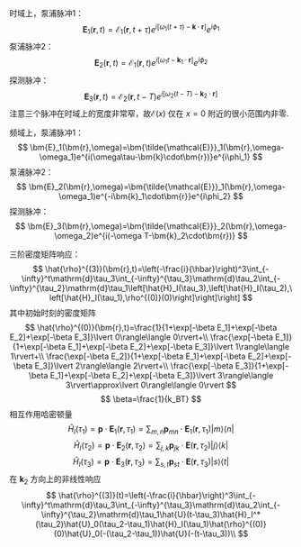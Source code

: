 时域上，泵浦脉冲1：
$$
\bm{E}_1(\bm{r},t)=\bm{\mathcal{E}}_1(\bm{r},t+\tau)e^{i[\omega_1(t+\tau)-\bm{k}\cdot\bm{r}]}e^{i\phi_1}
$$
泵浦脉冲2：
$$
\bm{E}_2(\bm{r},t)=\bm{\mathcal{E}}_1(\bm{r},t)e^{i[\omega_1t-\bm{k}_1\cdot\bm{r}]}e^{i\phi_2}
$$
探测脉冲：
$$
\bm{E}_3(\bm{r},t)=\bm{\mathcal{E}}_2(\bm{r},t-T)e^{i[\omega_2(t-T)-\bm{k}_2\cdot\bm{r}]}
$$
注意三个脉冲在时域上的宽度非常窄，故$\bm{\mathcal{E}}(x)$ 仅在 $x=0$ 附近的很小范围内非零.

频域上，泵浦脉冲1：
$$
\bm{E}_1(\bm{r},\omega)=\bm{\tilde{\mathcal{E}}}_1(\bm{r},\omega-\omega_1)e^{i(\omega\tau-\bm{k}\cdot\bm{r})}e^{i\phi_1}
$$
泵浦脉冲2：
$$
\bm{E}_2(\bm{r},\omega)=\bm{\tilde{\mathcal{E}}}_1(\bm{r},\omega-\omega_1)e^{-i\bm{k}_1\cdot\bm{r}}e^{i\phi_2}
$$
探测脉冲：
$$
\bm{E}_3(\bm{r},\omega)=\bm{\tilde{\mathcal{E}}}_2(\bm{r},\omega-\omega_2)e^{i(-\omega T-\bm{k}_2\cdot\bm{r})}
$$

三阶密度矩阵响应：
$$
\hat{\rho}^{(3)}(\bm{r},t)=\left(-\frac{i}{\hbar}\right)^3\int_{-\infty}^t\mathrm{d}\tau_3\int_{-\infty}^{\tau_3}\mathrm{d}\tau_2\int_{-\infty}^{\tau_2}\mathrm{d}\tau_1\left[\hat{H}_I(\tau_3),\left[\hat{H}_I(\tau_2),\left[\hat{H}_I(\tau_1),\rho^{(0)}(0)\right]\right]\right]
$$
其中初始时刻的密度矩阵
$$
\hat{\rho}^{(0)}(\bm{r},t)=\frac{1}{1+\exp[-\beta E_1]+\exp[-\beta E_2]+\exp[-\beta E_3]}\lvert 0\rangle\langle 0\rvert+\\
\frac{\exp[-\beta E_1]}{1+\exp[-\beta E_1]+\exp[-\beta E_2]+\exp[-\beta E_3]}\lvert 1\rangle\langle 1\rvert+\\
\frac{\exp[-\beta E_2]}{1+\exp[-\beta E_1]+\exp[-\beta E_2]+\exp[-\beta E_3]}\lvert 2\rangle\langle 2\rvert+\\
\frac{\exp[-\beta E_3]}{1+\exp[-\beta E_1]+\exp[-\beta E_2]+\exp[-\beta E_3]}\lvert 3\rangle\langle 3\rvert\approx\lvert 0\rangle\langle 0\rvert
$$
$$
\beta=\frac{1}{k_BT}
$$
相互作用哈密顿量
$$
\hat{H}_I(\tau_1)=\bm{p}\cdot\bm{E}_1(\bm{r},\tau_1)=\sum_{m,n}\bm{p}_{mn}\cdot\bm{E}_1(\bm{r},\tau_1)\lvert m\rangle\langle n\rvert
$$
$$
\hat{H}_I(\tau_2)=\bm{p}\cdot\bm{E}_2(\bm{r},\tau_2)=\sum_{j,k}\bm{p}_{jk}\cdot\bm{E}(\bm{r},\tau_2)\lvert j\rangle\langle k\rvert
$$
$$
\hat{H}_I(\tau_3)=\bm{p}\cdot\bm{E}_3(\bm{r},\tau_3)=\sum_{s,t}\bm{p}_{st}\cdot\bm{E}(\bm{r},\tau_3)\lvert s\rangle\langle t\rvert
$$
在 $\bm{k}_2$ 方向上的非线性响应
$$
\hat{\rho}^{(3)}(t)=\left(-\frac{i}{\hbar}\right)^3\int_{-\infty}^t\mathrm{d}\tau_3\int_{-\infty}^{\tau_3}\mathrm{d}\tau_2\int_{-\infty}^{\tau_2}\mathrm{d}\tau_1\hat{U}(t-\tau_3)\hat{H}_I^*(\tau_2)\hat{U}_0(\tau_2-\tau_1)\hat{H}_I(\tau_1)\hat{\rho}^{(0)}(0)\hat{U}_0(-(\tau_2-\tau_1))\hat{U}(-(t-\tau_3))\\
$$


